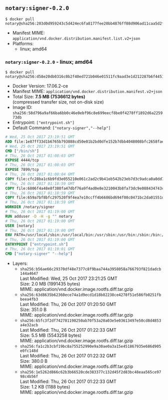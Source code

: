 ## `notary:signer-0.2.0`

```console
$ docker pull notary@sha256:203d0d959243c5d424ec6fa8177fee20bb4876ff08d906ad11caa5d2f001db57
```

-	Manifest MIME: `application/vnd.docker.distribution.manifest.list.v2+json`
-	Platforms:
	-	linux; amd64

### `notary:signer-0.2.0` - linux; amd64

```console
$ docker pull notary@sha256:d58e20db0316c0b2f40ed721b046e01511fc9aad3e1d212287b6f44519824448
```

-	Docker Version: 17.06.2-ce
-	Manifest MIME: `application/vnd.docker.distribution.manifest.v2+json`
-	Total Size: **7.5 MB (7536612 bytes)**  
	(compressed transfer size, not on-disk size)
-	Image ID: `sha256:58d796a9af66ba6bb0c46e0ebf96c8e699eecf8be0f4278ff1892d6a225973db`
-	Entrypoint: `["entrypoint.sh"]`
-	Default Command: `["notary-signer","--help"]`

```dockerfile
# Wed, 25 Oct 2017 23:19:51 GMT
ADD file:1e87ff33d1b6765b793888cd50e01b2bd0dfe152b7dbb4048008bfc2658faea7 in / 
# Wed, 25 Oct 2017 23:19:51 GMT
CMD ["/bin/sh"]
# Thu, 26 Oct 2017 01:08:03 GMT
EXPOSE 4444/tcp
# Thu, 26 Oct 2017 01:08:03 GMT
EXPOSE 7899/tcp
# Thu, 26 Oct 2017 01:08:04 GMT
COPY file:cfc28ba1c6b9fd3e055210e061c2ad2c9b41eb542b23eb7d3c9adca0a0dd775d in /notary/signer/ 
# Thu, 26 Oct 2017 01:18:59 GMT
COPY file:6806f4a48e8f380fa47dbf76a9f4ad0e8e3210043b8fa73dc9e088434743cd79 in /notary/signer/ 
# Thu, 26 Oct 2017 01:18:59 GMT
COPY file:659a7bf8bfc297520f9f4ea7e10ccff4b6686bd694f08c0471bc2da01551deb8 in /notary/signer/ 
# Thu, 26 Oct 2017 01:18:59 GMT
WORKDIR /notary/signer
# Thu, 26 Oct 2017 01:19:00 GMT
RUN adduser -D -H -g "" notary
# Thu, 26 Oct 2017 01:19:00 GMT
USER [notary]
# Thu, 26 Oct 2017 01:19:00 GMT
ENV PATH=/usr/local/sbin:/usr/local/bin:/usr/sbin:/usr/bin:/sbin:/bin:/notary/signer
# Thu, 26 Oct 2017 01:19:00 GMT
ENTRYPOINT ["entrypoint.sh"]
# Thu, 26 Oct 2017 01:19:01 GMT
CMD ["notary-signer" "--help"]
```

-	Layers:
	-	`sha256:b56ae66c29370df48e7377c8f9baa744a3958058a766793f821dadcb144a4647`  
		Last Modified: Wed, 25 Oct 2017 23:21:25 GMT  
		Size: 2.0 MB (1991435 bytes)  
		MIME: application/vnd.docker.image.rootfs.diff.tar.gzip
	-	`sha256:63d8635b62360ece74a1d9ecd1d18b82238ce4278f51e586fb0251fbbeea4fb3`  
		Last Modified: Thu, 26 Oct 2017 01:20:50 GMT  
		Size: 351.0 B  
		MIME: application/vnd.docker.image.rootfs.diff.tar.gzip
	-	`sha256:65fc3f2df742781198250ab70f53a20a03e5e03613497e50cd8d4853a4e32acb`  
		Last Modified: Thu, 26 Oct 2017 01:22:33 GMT  
		Size: 5.5 MB (5543258 bytes)  
		MIME: application/vnd.docker.image.rootfs.diff.tar.gzip
	-	`sha256:fa1c2b3cbf19bc8a755252990e9a30ae0a3a15e451867935e686d905e0fc148d`  
		Last Modified: Thu, 26 Oct 2017 01:22:32 GMT  
		Size: 380.0 B  
		MIME: application/vnd.docker.image.rootfs.diff.tar.gzip
	-	`sha256:1e5262d866c62b3b66520cde383377c132d45f2d83bc48eaa565ce9798c4b56f`  
		Last Modified: Thu, 26 Oct 2017 01:22:33 GMT  
		Size: 1.2 KB (1188 bytes)  
		MIME: application/vnd.docker.image.rootfs.diff.tar.gzip
